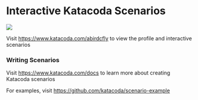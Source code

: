 # Interactive Katacoda Scenarios

[![](http://shields.katacoda.com/katacoda/abirdcfly/count.svg)](https://www.katacoda.com/abirdcfly "Get your profile on Katacoda.com")

Visit https://www.katacoda.com/abirdcfly to view the profile and interactive scenarios

### Writing Scenarios
Visit https://www.katacoda.com/docs to learn more about creating Katacoda scenarios

For examples, visit https://github.com/katacoda/scenario-example
